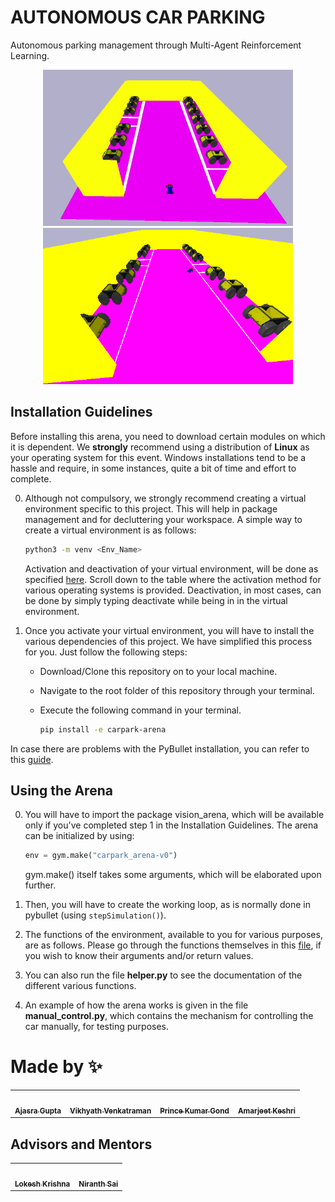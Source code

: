 # AUTONOMOUS CAR PARKING

Autonomous parking management through Multi-Agent Reinforcement Learning.

<p align="center">
 <img  width="400" height="250" src="https://github.com/Robotics-Club-IIT-BHU/gym-carpark/blob/main/media/parking.gif">
 <img  width="400" height="250" src="https://github.com/Robotics-Club-IIT-BHU/gym-carpark/blob/main/media/full-parking.png"><br>
</p>

## Installation Guidelines

Before installing this arena, you need to download certain modules on which it is dependent. We **strongly** recommend using a distribution of **Linux** as your operating system for this event. Windows installations tend to be a hassle and require, in some instances, quite a bit of time and effort to complete.

0. Although not compulsory, we strongly recommend creating a virtual environment specific to this project. This will help in package management and for decluttering your workspace. A simple way to create a virtual environment is as follows:

   ~~~bash
   python3 -m venv <Env_Name>
   ~~~

   Activation and deactivation of your virtual environment, will be done as specified [here](https://docs.python.org/3/library/venv.html). Scroll down to the table where the activation method for various operating systems is provided. Deactivation, in most cases, can be done by simply typing deactivate while being in in the virtual environment.

1. Once you activate your virtual environment, you will have to install the various dependencies of this project. We have simplified this process for you. Just follow the following steps:
   * Download/Clone this repository on to your local machine.
   * Navigate to the root folder of this repository through your terminal.
   * Execute the following command in your terminal.

      ~~~bash
      pip install -e carpark-arena
      ~~~

In case there are problems with the PyBullet installation, you can refer to this [guide](https://github.com/Robotics-Club-IIT-BHU/Robo-Summer-Camp-20/blob/master/Part1/Subpart%201/README.md).

## Using the Arena

0. You will have to import the package vision_arena, which will be available only if you've completed step 1 in the Installation Guidelines. The arena can be initialized by using:

   ~~~python
   env = gym.make("carpark_arena-v0")
   ~~~

   gym.make() itself takes some arguments, which will be elaborated upon further.

1. Then, you will have to create the working loop, as is normally done in pybullet (using `stepSimulation()`).

2. The functions of the environment, available to you for various purposes, are as follows. Please go through the functions themselves in this [file](https://github.com/Robotics-Club-IIT-BHU/gym-carpark/blob/main/carpark-arena/carpark_arena/envs/simpleDrivingEnv.py), if you wish to know their arguments and/or return values.

3. You can also run the file **helper.py** to see the documentation of the different various functions.

4. An example of how the arena works is given in the file **manual_control.py**, which contains the mechanism for controlling the car manually, for testing purposes.

# Made by ✨

<table>
   <td align="center">
      <a href="https://github.com/Ajasra22">
         <img src="https://avatars3.githubusercontent.com/u/60650011?s=400&v=4" width="100px;" alt=""/>
         <br />
         <sub>
            <b>Ajasra Gupta</b>
         </sub>
      </a>
      <br />
   </td>
   <td align="center">
      <a href="https://github.com/Vikhyath08">
         <img src="https://avatars2.githubusercontent.com/u/55887656?s=460&u=182d39459bf2d06f889fb2d6f90e1a400756ad95&v=4" width="100px;" alt=""/>
         <br />
         <sub>
            <b>Vikhyath Venkatraman</b>
         </sub>
      </a>
      <br />
   <td align="center">
      <a href="https://github.com/prince-0911">
         <img src="https://avatars0.githubusercontent.com/u/60649809?s=400&v=4" width="100px;" alt=""/>
         <br />
         <sub>
            <b>Prince Kumar Gond</b>
         </sub>
      </a>
      <br />
   </td>
   <td align="center">
      <a href="https://github.com/amarkeshri28">
         <img src="https://avatars3.githubusercontent.com/u/58410387?s=400&v=4" width="100px;" alt=""/>
         <br />
         <sub>
            <b>Amarjeet Keshri</b>
         </sub>
      </a>
      <br />
   </td>
</table>

## Advisors and Mentors

<table>
   <td align="center">
      <a href="https://github.com/lok-i">
         <img src="https://avatars1.githubusercontent.com/u/54435909?s=460&u=29af076049dab351b2e43621e9a433919bf50fb1&v=43" width="100px;" alt=""/>
         <br />
         <sub>
            <b>Lokesh Krishna</b>
         </sub>
      </a>
      <br />
   </td>
   <td align="center">
      <a href="https://github.com/NiranthS">
         <img src="https://avatars3.githubusercontent.com/u/44475481?s=400&v=4" width="100px;" alt=""/>
         <br />
         <sub>
            <b>Niranth Sai</b>
         </sub>
      </a>
      <br />
   </td>
</table>
